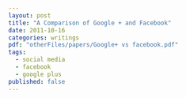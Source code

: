 ```yaml
---
layout: post
title: "A Comparison of Google + and Facebook"
date: 2011-10-16
categories: writings
pdf: "otherFiles/papers/Google+ vs facebook.pdf"
tags:
  - social media
  - facebook
  - google plus
published: false
---
```

